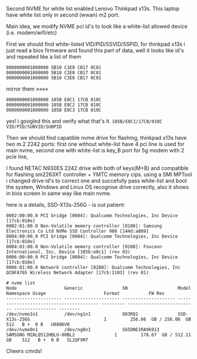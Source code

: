 Second NVME for white list enabled Lenovo Thinkpad x13s.
This laptop have white list only in second (wwan) m2 port.

Main idea, we modify NVME pci id's to look like a white-list allowed device (i.e. modem/wifi/etc)

First we should find white-listed VID/PID/SSVID/SSPID, for thinkpad x13s i just read a bios firmware and found this part
of data, well it looks like  id's and repeated like a list of them 
```
0000000001000000 5B10 C1E0 CB17 0C01
0000000001000000 5B10 C2E0 CB17 0C01
0000000001000000 5B10 C3E0 CB17 0C01
```
mirror them »»»»
```
0000000001000000 105B E0C1 17CB 010C
0000000001000000 105B E0C2 17CB 010C
0000000001000000 105B E0C3 17CB 010C
```
yes! i googled this and verify what that's it.
`105B/E0C1/17CB/010C`
`VID/PID/SUBVID/SUBPID`

Then we should find capatible nvme drive for flashing, thinkpad x13s have two m.2 2242 ports: 
first one without white-list have 4 pci line is used for main nvme, 
second one with white-list is key_B port for 5g modem with 2 pcie line, 

I found NETAC N930ES 2242 drive with both of keys(M+B) and compatible for flashing sm2263XT controller + YMTC memory cips.
using a SMI MPTool i changed drive id's to correct one and succefully pass white-list and boot the system,
Windows and Linux OS recognise drive correctly, also it shows in bios screen in same way like main nvme.

here is a details, SSD-X13s-256G - is out patient:
```# lspci -nn
0002:00:00.0 PCI bridge [0604]: Qualcomm Technologies, Inc Device [17cb:010e]
0002:01:00.0 Non-Volatile memory controller [0108]: Samsung Electronics Co Ltd NVMe SSD Controller 980 [144d:a809]
0004:00:00.0 PCI bridge [0604]: Qualcomm Technologies, Inc Device [17cb:010e]
0004:01:00.0 Non-Volatile memory controller [0108]: Foxconn International, Inc. Device [105b:e0c1] (rev 03)
0006:00:00.0 PCI bridge [0604]: Qualcomm Technologies, Inc Device [17cb:010e]
0006:01:00.0 Network controller [0280]: Qualcomm Technologies, Inc QCNFA765 Wireless Network Adapter [17cb:1103] (rev 01)

# nvme list
Node                  Generic               SN                   Model                                    Namespace Usage                      Format           FW Rev  
--------------------- --------------------- -------------------- ---------------------------------------- --------- -------------------------- ---------------- --------
/dev/nvme1n1          /dev/ng1n1            O83RQ1               SSD-X13s-256G                            1         256.06  GB / 256.06  GB    512   B +  0 B   U0806V0 
/dev/nvme0n1          /dev/ng0n1            S65DNE1RA96913       SAMSUNG MZALQ512HBLU-00BL2               1         178.67  GB / 512.11  GB    512   B +  0 B   5L2QFXM7

```
Cheers cmrds!

